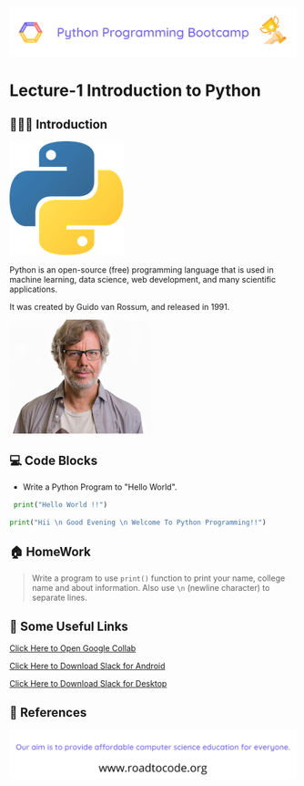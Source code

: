 <!-- HEADER -->
<p align="center">
  <img  src="./../assets/header.png" />
</p>

# Lecture-1 Introduction to Python

## 💁🏻‍♀️ Introduction

![Python](/assets/logo.png)

Python is an open-source (free) programming language that is used in machine learning, data science, web development, and many scientific applications.

It was created by Guido van Rossum, and released in 1991.

![GuidoVanRossumImage](guido-vann-rossum.jpg)



## 💻 Code Blocks

- Write a Python Program to "Hello World".

```python
 print("Hello World !!")
```

```python
print("Hii \n Good Evening \n Welcome To Python Programming!!")
```

## 🏠 HomeWork

> Write a program to use `print()` function to print your name, college name and about information. Also use `\n` (newline character) to separate lines.

## 🔗 Some Useful Links

  [Click Here to Open Google Collab](https://colab.research.google.com)

  [Click Here to Download Slack for Android](https://play.google.com/store/apps/details?id=com.Slack)

  [Click Here to Download Slack for Desktop](https://slack.com/intl/en-in/downloads/windows)

## 📖 References

<!-- FOOTER -->
<p align="center">
  <img  src="./../assets/footer.png" />
</p>
